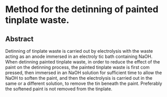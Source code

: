 # Method for the detinning of painted tinplate waste.

## Abstract
Detinning of tinplate waste is carried out by electrolysis with the waste acting as an anode immersed in an electroly tic bath containing NaOH. When detinning painted tinplate waste, in order to reduce the effect of the paint on the detinning process, the painted tinplate waste is first com pressed, then immersed in an NaOH solution for sufficient time to allow the NaOH to soften the paint, and then the electrolysis is carried out in the same or a different solution, to remove the tin beneath the paint. Preferably the softened paint is not removed from the tinplate.